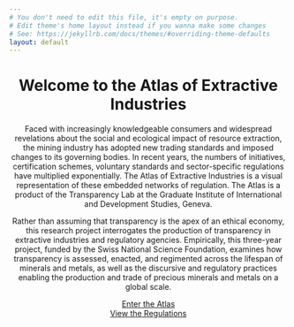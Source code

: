 ```yaml
---
# You don't need to edit this file, it's empty on purpose.
# Edit theme's home layout instead if you wanna make some changes
# See: https://jekyllrb.com/docs/themes/#overriding-theme-defaults
layout: default
---
```


<center>
<h1 class="title-intro">Welcome to the Atlas of Extractive Industries</h1>

<div class="title-description">
 Faced with increasingly knowledgeable consumers and widespread revelations about the social and ecological impact of resource extraction, the mining industry has adopted new trading standards and imposed changes to its governing bodies. In recent years, the numbers of initiatives, certification schemes, voluntary standards and sector-specific regulations have multiplied exponentially. The Atlas of Extractive Industries is a visual representation of these embedded networks of regulation. The Atlas is a product of the Transparency Lab at the Graduate Institute of International and Development Studies, Geneva.

 Rather than assuming that transparency is the apex of an ethical economy, this research project interrogates the production of transparency in extractive industries and regulatory agencies. Empirically, this three-year project, funded by the Swiss National Science Foundation, examines how transparency is assessed, enacted, and regimented across the lifespan of minerals and metals, as well as the discursive and regulatory practices enabling the production and trade of precious minerals and metals on a global scale.
</div>
<div class="title-button">
 <a href="/chart">Enter the Atlas</a>
</div>
<div>
 <a href="/archive">View the Regulations</a>
</div>

<div class="circle"></div>

</center>
